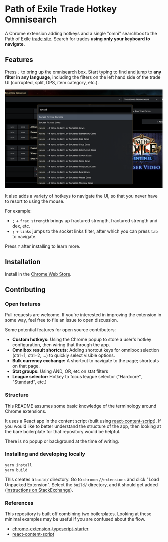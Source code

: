 # Path of Exile Trade Hotkey Omnisearch
A Chrome extension adding hotkeys and a single "omni" searchbox to the Path
of Exile [trade
site](https://www.pathofexile.com/trade/search/). Search for trades 
**using only your keyboard to navigate.**

## Features
Press `;` to bring up the omnisearch box. Start typing to find and jump to **any
filter in any language**, including the filters on the left hand side of the
trade UI (corrupted, split, DPS, item category, etc.).

![Demo of sockets search](assets/sockets-demo.png)

It also adds a variety of hotkeys to navigate the UI, so that you never have to
resort to using the mouse.

For example: 
* `;` + `frac strength` brings up fractured strength, fractured strength and dex, etc.
* `;` + `links` jumps to the socket links filter, after which you can press
    `tab` to navigate.

Press `?` after installing to learn more.

## Installation
Install in the [Chrome Web Store](https://chrome.google.com/webstore/detail/path-of-exile-trade-hotke/emekiohhckejeabmakkjjdglllaolmad?hl=en&authuser=0).

## Contributing

### Open features
Pull requests are welcome. If you're interested in improving the extension in
some way, feel free to file an issue to open discussion.

Some potential features for open source contributors:
* **Custom hotkeys:** Using the Chrome popup to store a user's hotkey
    configuration, then wiring that through the app.
* **Omnibox result shortcuts:** Adding shortcut keys for omnibox selection (ctrl+1, ctrl+2, ...) to quickly
    select visible options.
* **Bulk currency exchange:** A shortcut to navigate to the page; shortcuts on
    that page.
* **Stat groups:** Using AND, OR, etc on stat filters
* **League selector:** Hotkey to focus league selector ("Hardcore", "Standard", etc.)

### Structure
This README assumes some basic knowledge of the terminology around Chrome
extensions.

It uses a React app in the content script (built using
[react-content-script](https://github.com/yosevu/react-content-script)). If you
would like to better understand the structure of the app, then looking at the
bare boilerplate for that repository would be helpful.

There is no popup or background at the time of writing.

### Installing and developing locally

```
yarn install
yarn build
```

This creates a `build/` directory. Go to `chrome://extensions` and click "Load
Unpacked Extension". Select the `build/` directory, and it should get added
([instructions on
StackExchange](https://superuser.com/questions/247651/how-does-one-install-an-extension-for-chrome-browser-from-the-local-file-system)).

### References
This repository is built off combining two boilerplates. Looking at these
minimal examples may be useful if you are confused about the flow.
* [chrome-extension-typescript-starter](https://github.com/chibat/chrome-extension-typescript-starter)
* [react-content-script](https://github.com/yosevu/react-content-script)
